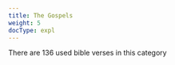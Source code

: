 ```yaml
---
title: The Gospels
weight: 5
docType: expl
---
```


There are 136 used bible verses in this category
